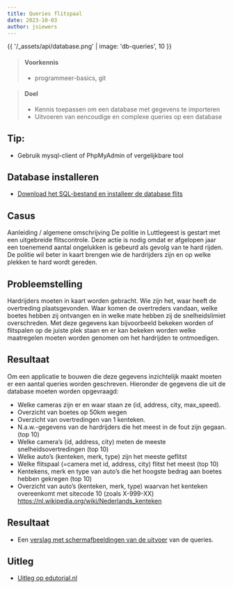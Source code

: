 ```yaml
---
title: Queries flitspaal 
date: 2023-10-03
author: jsiewers
---
```



{{ '/_assets/api/database.png' | image: 'db-queries', 10 }}

> #### Voorkennis
> * programmeer-basics, git

> #### Doel
> * Kennis toepassen om een database met gegevens te importeren
> * Uitvoeren van eencoudige en complexe queries op een database

## Tip:
* Gebruik mysql-client of PhpMyAdmin of vergelijkbare tool
## Database installeren
* [Download het SQL-bestand en installeer de database flits](https://static.edutorial.nl/dbq/flits.sql)

## Casus
Aanleiding / algemene omschrijving
De politie in Luttlegeest is gestart met een uitgebreide flitscontrole. Deze actie is nodig omdat er afgelopen jaar een toenemend aantal ongelukken is gebeurd als gevolg van te hard rijden. 
De politie wil beter in kaart brengen wie de hardrijders zijn en op welke plekken te hard wordt gereden. 

## Probleemstelling
Hardrijders moeten in kaart worden gebracht. Wie zijn het, waar heeft de overtreding plaatsgevonden. Waar komen de overtreders vandaan, welke boetes hebben zij ontvangen en in welke mate hebben zij de snelheidslimiet overschreden.
Met deze gegevens kan bijvoorbeeld bekeken worden of flitspalen op de juiste plek staan en er kan bekeken worden welke maatregelen moeten worden genomen om het hardrijden te ontmoedigen. 

## Resultaat
Om een applicatie te bouwen die deze gegevens inzichtelijk maakt moeten er een aantal queries worden geschreven. Hieronder de gegevens die uit de database moeten worden opgevraagd:
*   Welke cameras zijn er en waar staan ze (id, address, city, max_speed).
*   Overzicht van boetes op 50km wegen
*   Overzicht van overtredingen van 1 kenteken.
*   N.a.w.-gegevens van de hardrijders die het meest in de fout zijn gegaan. (top 10)
*   Welke camera’s (id, address, city) meten de meeste snelheidsovertredingen (top 10)
*   Welke auto’s (kenteken, merk, type) zijn het meeste geflitst
*   Welke flitspaal (=camera met id, address, city) flitst het meest (top 10)
*   Kentekens, merk en type van auto’s die het hoogste bedrag aan boetes hebben gekregen (top 10)
*   Overzicht van auto’s (kenteken, merk, type) waarvan het kenteken overeenkomt met sitecode 10 (zoals X-999-XX)  https://nl.wikipedia.org/wiki/Nederlands_kenteken 

## Resultaat
* Een [verslag met schermafbeeldingen van de uitvoer](https://static.edutorial.nl/dbq/SQL_Verslag.docx) van de queries.

## Uitleg
* [Uitleg op edutorial.nl](https://www.edutorial.nl/dbq/introductie/)